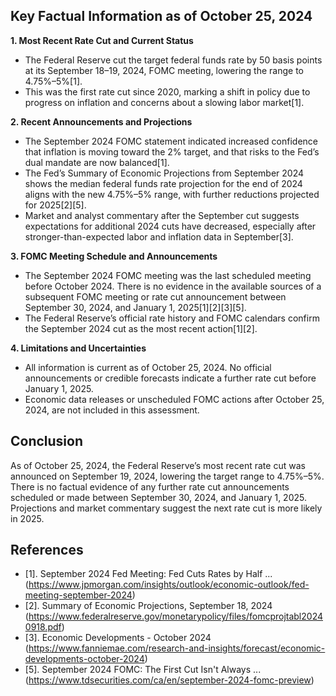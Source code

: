## Key Factual Information as of October 25, 2024

**1. Most Recent Rate Cut and Current Status**
- The Federal Reserve cut the target federal funds rate by 50 basis points at its September 18–19, 2024, FOMC meeting, lowering the range to 4.75%–5%[1].
- This was the first rate cut since 2020, marking a shift in policy due to progress on inflation and concerns about a slowing labor market[1].

**2. Recent Announcements and Projections**
- The September 2024 FOMC statement indicated increased confidence that inflation is moving toward the 2% target, and that risks to the Fed’s dual mandate are now balanced[1].
- The Fed’s Summary of Economic Projections from September 2024 shows the median federal funds rate projection for the end of 2024 aligns with the new 4.75%–5% range, with further reductions projected for 2025[2][5].
- Market and analyst commentary after the September cut suggests expectations for additional 2024 cuts have decreased, especially after stronger-than-expected labor and inflation data in September[3].

**3. FOMC Meeting Schedule and Announcements**
- The September 2024 FOMC meeting was the last scheduled meeting before October 2024. There is no evidence in the available sources of a subsequent FOMC meeting or rate cut announcement between September 30, 2024, and January 1, 2025[1][2][3][5].
- The Federal Reserve’s official rate history and FOMC calendars confirm the September 2024 cut as the most recent action[1][2].

**4. Limitations and Uncertainties**
- All information is current as of October 25, 2024. No official announcements or credible forecasts indicate a further rate cut before January 1, 2025.
- Economic data releases or unscheduled FOMC actions after October 25, 2024, are not included in this assessment.

## Conclusion

As of October 25, 2024, the Federal Reserve’s most recent rate cut was announced on September 19, 2024, lowering the target range to 4.75%–5%. There is no factual evidence of any further rate cut announcements scheduled or made between September 30, 2024, and January 1, 2025. Projections and market commentary suggest the next rate cut is more likely in 2025.

## References

- [1]. September 2024 Fed Meeting: Fed Cuts Rates by Half ... (https://www.jpmorgan.com/insights/outlook/economic-outlook/fed-meeting-september-2024)
- [2]. Summary of Economic Projections, September 18, 2024 (https://www.federalreserve.gov/monetarypolicy/files/fomcprojtabl20240918.pdf)
- [3]. Economic Developments - October 2024 (https://www.fanniemae.com/research-and-insights/forecast/economic-developments-october-2024)
- [5]. September 2024 FOMC: The First Cut Isn't Always ... (https://www.tdsecurities.com/ca/en/september-2024-fomc-preview)